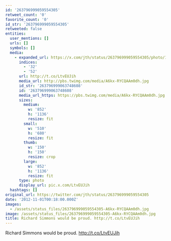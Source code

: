 ```yaml
---
id: '263796999059554305'
retweet_count: '0'
favorite_count: '0'
id_str: '263796999059554305'
retweeted: false
entities:
  user_mentions: []
  urls: []
  symbols: []
  media:
    - expanded_url: https://x.com/jth/status/263796999059554305/photo/1
      indices:
        - '32'
        - '52'
      url: http://t.co/LtvEUJih
      media_url: http://pbs.twimg.com/media/A6kx-RYCQAAm0dh.jpg
      id_str: '263796999063748608'
      id: '263796999063748608'
      media_url_https: https://pbs.twimg.com/media/A6kx-RYCQAAm0dh.jpg
      sizes:
        medium:
          w: '852'
          h: '1136'
          resize: fit
        small:
          w: '510'
          h: '680'
          resize: fit
        thumb:
          w: '150'
          h: '150'
          resize: crop
        large:
          w: '852'
          h: '1136'
          resize: fit
      type: photo
      display_url: pic.x.com/LtvEUJih
  hashtags: []
original_url: https://twitter.com/jth/status/263796999059554305
date: '2012-11-01T00:18:00.000Z'
images:
  - /assets/status_files/263796999059554305-A6kx-RYCQAAm0dh.jpg
image: /assets/status_files/263796999059554305-A6kx-RYCQAAm0dh.jpg
title: Richard Simmons would be proud. http://t.co/LtvEUJih
---
```


Richard Simmons would be proud. http://t.co/LtvEUJih